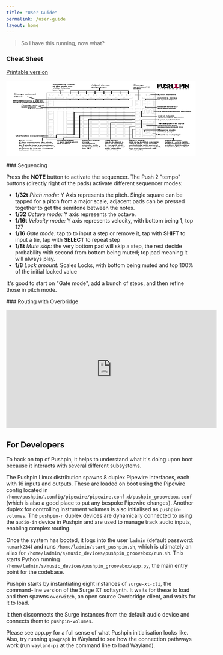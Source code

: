 ```yaml
---
title: "User Guide"
permalink: /user-guide
layout: home
---
```


> So I have this running, now what?

### Cheat Sheet

<a href="./cheatsheet.pdf">Printable version</a>

<img src="./cheatsheet.png" width="100%" style="max-height: 200px;" />

### Sequencing

Press the **NOTE** button to activate the sequencer. The Push 2 "tempo" buttons (directly right of the pads) activate different sequencer modes:

- **1/32t** _Pitch mode:_ Y Axis represents the pitch. Single square can be tapped for a pitch from a major scale, adjacent pads can be pressed together to get the semitone between the notes.
- **1/32** _Octave mode:_ Y axis represents the octave.
- **1/16t** _Velocity mode:_ Y axis represents velocity, with bottom being 1, top 127
- **1/16** _Gate mode:_ tap to to input a step or remove it, tap with **SHIFT** to input a tie, tap with **SELECT** to repeat step
- **1/8t** _Mute skip:_ the very bottom pad will skip a step, the rest decide probability with second from bottom being muted; top pad meaning it will always play.
- **1/8** _Lock amount:_ Scales Locks, with bottom being muted and top 100% of the initial locked value

It's good to start on "Gate mode", add a bunch of steps, and then refine those in pitch mode.

### Routing with Overbridge

<div style="text-align: center">
    <iframe width="560" height="315" src="https://www.youtube.com/embed/2ezX6MCOlo8?si=CztI3rN82s1jOuJb&controls=0&rel=0&iv_load_policy=3" title="YouTube video player" frameborder="0" allow="accelerometer; autoplay; clipboard-write; encrypted-media; gyroscope; picture-in-picture; web-share" referrerpolicy="strict-origin-when-cross-origin" allowfullscreen></iframe>
</div>

## For Developers

To hack on top of Pushpin, it helps to understand what it's doing upon boot because it interacts with several different subsystems.

The Pushpin Linux distribution spawns 8 duplex Pipewire interfaces, each with 16 inputs and outputs. These are loaded on boot using the Pipewire config located in `/home/pushpin/.config/pipewire/pipewire.conf.d/pushpin_groovebox.conf` (which is also a good place to put any bespoke Pipewire changes). Another duplex for controlling instrument volumes is also initialised as `pushpin-volumes`. The `pushpin-n` duplex devices are dynamically connected to using the `audio-in` device in Pushpin and are used to manage track audio inputs, enabling complex routing.

Once the system has booted, it logs into the user `ladmin` (default password: `numark234`) and runs `/home/ladmin/start_pushpin.sh`, which is ultimately an alias for `/home/ladmin/s/music_devices/pushpin_groovebox/run.sh`. This starts Python running `/home/ladmin/s/music_devices/pushpin_groovebox/app.py`, the main entry point for the codebase.

Pushpin starts by instantiating eight instances of `surge-xt-cli`, the command-line version of the Surge XT softsynth. It waits for these to load and then spawns `overwitch`, an open source Overbridge client, and waits for it to load.

It then disconnects the Surge instances from the default audio device and connects them to `pushpin-volumes`.

Please see app.py for a full sense of what Pushpin initialisation looks like. Also, try running `qpwgraph` in Wayland to see how the connection pathways work (run `wayland-pi` at the command line to load Wayland).
